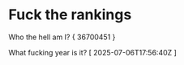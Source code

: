 # Fuck the rankings

Who the hell am I?
{ 36700451 }

What fucking year is it?
[ 2025-07-06T17:56:40Z ]
